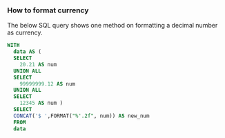 ### How to format currency

The below SQL query shows one method on formatting a decimal number as currency. 

```sql
WITH
  data AS (
  SELECT
    20.21 AS num
  UNION ALL
  SELECT
    99999999.12 AS num
  UNION ALL
  SELECT
    12345 AS num )
  SELECT
  CONCAT('$ ',FORMAT("%'.2f", num)) AS new_num
  FROM
  data
```
